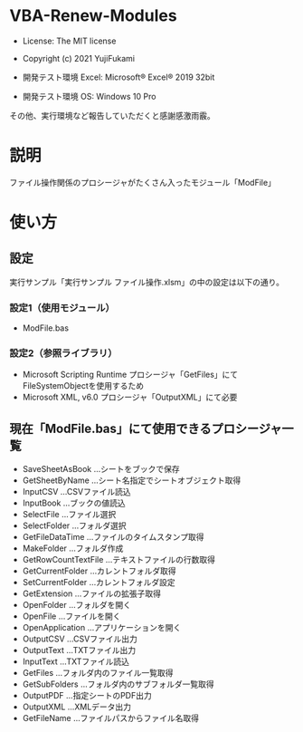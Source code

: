 # VBA-Renew-Modules
- License: The MIT license

- Copyright (c) 2021 YujiFukami

- 開発テスト環境 Excel: Microsoft® Excel® 2019 32bit 

- 開発テスト環境 OS: Windows 10 Pro

その他、実行環境など報告していただくと感謝感激雨霰。

# 説明
ファイル操作関係のプロシージャがたくさん入ったモジュール「ModFile」

# 使い方

## 設定
実行サンプル「実行サンプル ファイル操作.xlsm」の中の設定は以下の通り。


### 設定1（使用モジュール）

-  ModFile.bas

### 設定2（参照ライブラリ）

- Microsoft Scripting Runtime
	プロシージャ「GetFiles」にてFileSystemObjectを使用するため
- Microsoft XML, v6.0
	プロシージャ「OutputXML」にて必要

## 現在「ModFile.bas」にて使用できるプロシージャ一覧
- SaveSheetAsBook	…シートをブックで保存
- GetSheetByName	…シート名指定でシートオブジェクト取得
- InputCSV		…CSVファイル読込	
- InputBook		…ブックの値読込
- SelectFile		…ファイル選択
- SelectFolder		…フォルダ選択
- GetFileDataTime	…ファイルのタイムスタンプ取得
- MakeFolder		…フォルダ作成
- GetRowCountTextFile	…テキストファイルの行数取得
- GetCurrentFolder	…カレントフォルダ取得
- SetCurrentFolder	…カレントフォルダ設定
- GetExtension		…ファイルの拡張子取得
- OpenFolder		…フォルダを開く
- OpenFile		…ファイルを開く
- OpenApplication	…アプリケーションを開く
- OutputCSV		…CSVファイル出力
- OutputText		…TXTファイル出力
- InputText		…TXTファイル読込
- GetFiles		…フォルダ内のファイル一覧取得
- GetSubFolders		…フォルダ内のサブフォルダ一覧取得
- OutputPDF		…指定シートのPDF出力
- OutputXML		…XMLデータ出力
- GetFileName		…ファイルパスからファイル名取得

